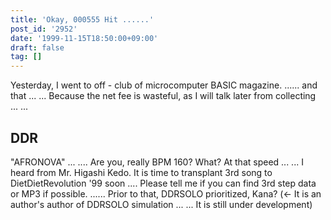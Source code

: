 ```yaml
---
title: 'Okay, 000555 Hit ......'
post_id: '2952'
date: '1999-11-15T18:50:00+09:00'
draft: false
tag: []
---
```


Yesterday, I went to off - club of microcomputer BASIC magazine. ...... and that ... ... Because the net fee is wasteful, as I will talk later from collecting ... ...

## DDR

"AFRONOVA" ... .... Are you, really BPM 160? What? At that speed ... ... I heard from Mr. Higashi Kedo. It is time to transplant 3rd song to DietDietRevolution '99 soon .... Please tell me if you can find 3rd step data or MP3 if possible. ...... Prior to that, DDRSOLO prioritized, Kana? (← It is an author's author of DDRSOLO simulation ... ... It is still under development)